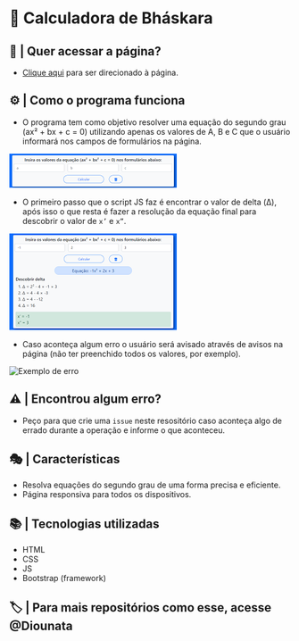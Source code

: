 # :brain: Calculadora de Bháskara

## :mag_right: | Quer acessar a página?
- [Clique aqui](https://diounata.github.io/Calculadora-de-Bhaskara/) para ser direcionado à página.

## :gear: | Como o programa funciona
- O programa tem como objetivo resolver uma equação do segundo grau (ax² + bx + c = 0) utilizando apenas os valores de A, B e C que o usuário informará nos campos de formulários na página.

![Campo de formulário](https://raw.githubusercontent.com/Diounata/Calculadora-de-Bhaskara/main/imagens/formularios.png)

- O primeiro passo que o script JS faz é encontrar o valor de delta (Δ), após isso o que resta é fazer a resolução da equação final para descobrir o valor de `x’` e `x”`.

![Resolução de equação](https://raw.githubusercontent.com/Diounata/Calculadora-de-Bhaskara/main/imagens/resolu%C3%A7%C3%A3o-equa%C3%A7%C3%A3o.png)

- Caso aconteça algum erro o usuário será avisado através de avisos na página (não ter preenchido todos os valores, por exemplo).

![Exemplo de erro](https://raw.githubusercontent.com/Diounata/Calculadora-de-Bhaskara/main/imagens/erro-formul%C3%A1rio.png)

## :warning: | Encontrou algum erro?
- Peço para que crie uma `issue` neste resositório caso aconteça algo de errado durante a operação e informe o que aconteceu.

## :performing_arts: | Características
- Resolva equações do segundo grau de uma forma precisa e eficiente.
- Página responsiva para todos os dispositivos.

## :books: | Tecnologias utilizadas
- HTML
- CSS
- JS
- Bootstrap (framework)

## :label: | Para mais repositórios como esse, acesse @Diounata